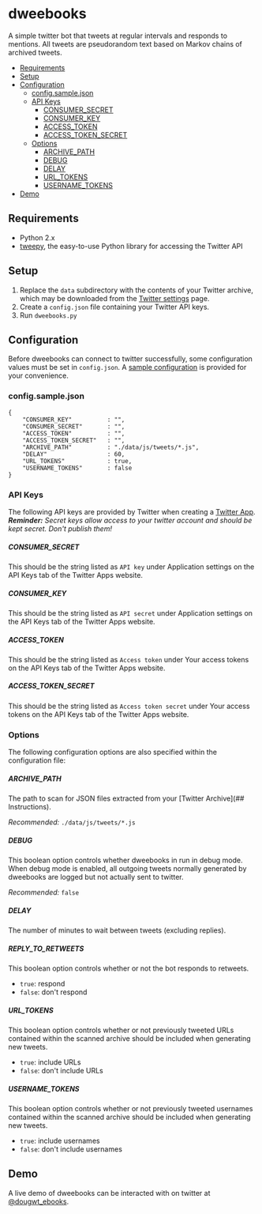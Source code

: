 # dweebooks
A simple twitter bot that tweets at regular intervals and responds to mentions. All tweets are pseudorandom text based on Markov chains of archived tweets.

- [Requirements](#requirements)
- [Setup](#setup)
- [Configuration](#configuration)
    - [config.sample.json](#configsamplejson)
    - [API Keys](#api-keys)
        - [CONSUMER_SECRET](#consumer_secret)
        - [CONSUMER_KEY](#consumer_key)
        - [ACCESS_TOKEN](#access_token)
        - [ACCESS\_TOKEN_SECRET](#access\_token_secret)
    - [Options](#options)
        - [ARCHIVE_PATH](#archive_path)
        - [DEBUG](#debug)
        - [DELAY](#delay)
        - [URL_TOKENS](#url_tokens)
        - [USERNAME_TOKENS](#username_tokens)
- [Demo](#demo)

## Requirements

* Python 2.x
* [tweepy](http://www.tweepy.org), the easy-to-use Python library for accessing the Twitter API

## Setup

1. Replace the `data` subdirectory with the contents of your Twitter archive, which may be downloaded from the [Twitter settings](https://twitter.com/settings/account) page.
2. Create a `config.json` file containing your Twitter API keys.
3. Run `dweebooks.py`

## Configuration

Before dweebooks can connect to twitter successfully, some configuration values must be set in `config.json`. A [sample configuration](config.sample.json) is provided for your convenience. 

### config.sample.json

    {
        "CONSUMER_KEY"          : "",
        "CONSUMER_SECRET"       : "",
        "ACCESS_TOKEN"          : "",
        "ACCESS_TOKEN_SECRET"   : "",
        "ARCHIVE_PATH"          : "./data/js/tweets/*.js",
        "DELAY"                 : 60,
        "URL_TOKENS"            : true,
        "USERNAME_TOKENS"       : false
    }

### API Keys

The following API keys are provided by Twitter when creating a [Twitter App](http://apps.twitter.com). ***Reminder:** Secret keys allow access to your twitter account and should be kept secret. Don't publish them!*

##### CONSUMER_SECRET

This should be the string listed as `API key` under Application settings on the API Keys tab of the Twitter Apps website.

##### CONSUMER_KEY

This should be the string listed as `API secret` under Application settings on the API Keys tab of the Twitter Apps website.

##### ACCESS_TOKEN

This should be the string listed as `Access token` under Your access tokens on the API Keys tab of the Twitter Apps website.

##### ACCESS\_TOKEN_SECRET

This should be the string listed as `Access token secret` under Your access tokens on the API Keys tab of the Twitter Apps website.

### Options

The following configuration options are also specified within the configuration file:

##### ARCHIVE_PATH

The path to scan for JSON files extracted from your [Twitter Archive](## Instructions).

*Recommended:* `./data/js/tweets/*.js`

##### DEBUG

This boolean option controls whether dweebooks in run in debug mode. When debug mode is enabled, all outgoing tweets normally generated by dweebooks are logged but not actually sent to twitter.

*Recommended:* `false`

##### DELAY

The number of minutes to wait between tweets (excluding replies).

##### REPLY_TO_RETWEETS

This boolean option controls whether or not the bot responds to retweets.

- `true`: respond
- `false`: don't respond

##### URL_TOKENS

This boolean option controls whether or not previously tweeted URLs contained within the scanned archive should be included when generating new tweets.

- `true`: include URLs
- `false`: don't include URLs

##### USERNAME_TOKENS

This boolean option controls whether or not previously tweeted usernames contained within the scanned archive should be included when generating new tweets.

- `true`: include usernames
- `false`: don't include usernames

## Demo

A live demo of dweebooks can be interacted with on twitter at [@dougwt_ebooks](https://twitter.com/dougwt_ebooks).
